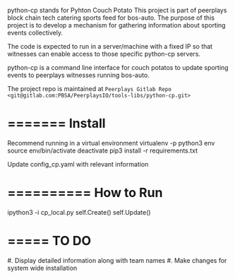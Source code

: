 python-cp stands for Pyhton Couch Potato
This project is part of peerplays block chain tech catering sports feed for bos-auto. 
The purpose of this project is to develop a mechanism for gathering information about sporting events collectively.

The code is expected to run in a server/machine with a fixed IP so that witnesses can enable access to those specific python-cp servers.

python-cp is a command line interface for couch potatos to update sporting events to peerplays witnesses running bos-auto.

The project repo is maintained at `Peerplays Gitlab Repo <git@gitlab.com:PBSA/PeerplaysIO/tools-libs/python-cp.git>`

=======
Install
=======
Recommend running in a virtual environment
virtualenv -p python3 env
source env/bin/activate
deactivate
pip3 install -r requirements.txt

Update config_cp.yaml with relevant information


==========
How to Run
==========

ipython3 -i cp_local.py
self.Create()
self.Update()

=====
TO DO
=====

#. Display detailed information along with team names
#. Make changes for system wide installation
